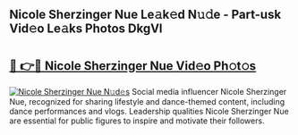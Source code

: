 ## Nicole Sherzinger Nue Le𝚊k𝚎d N𝚞𝚍e - Part-usk Vid𝚎o Le𝚊ks Photos DkgVl

# <h2><a href="http://fb020l.evod.top/?m=Nicole+Sherzinger+Nue">🔗 👉🔴 Nicole Sherzinger Nue Vid𝚎o Ph𝚘t𝚘s</a></h2>

[![Nicole Sherzinger Nue N𝚞d𝚎s](https://i.imgur.com/8V9OHl7.gif)](http://fb020l.evod.top/?m=Nicole+Sherzinger+Nue)
Social media influencer Nicole Sherzinger Nue, recognized for sharing lifestyle and dance-themed content, including dance performances and vlogs. Leadership qualities Nicole Sherzinger Nue are essential for public figures to inspire and motivate their followers. 
